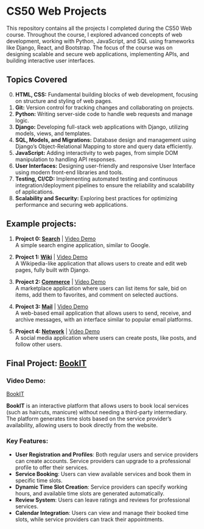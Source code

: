 # CS50 Web Projects

This repository contains all the projects I completed during the CS50 Web course. Throughout the course, I explored advanced concepts of web development, working with Python, JavaScript, and SQL using frameworks like Django, React, and Bootstrap. The focus of the course was on designing scalable and secure web applications, implementing APIs, and building interactive user interfaces.

## Topics Covered

0. **HTML, CSS:** Fundamental building blocks of web development, focusing on structure and styling of web pages.
1. **Git:** Version control for tracking changes and collaborating on projects.
2. **Python:** Writing server-side code to handle web requests and manage logic.
3. **Django:** Developing full-stack web applications with Django, utilizing models, views, and templates.
4. **SQL, Models, and Migrations:** Database design and management using Django’s Object-Relational Mapping to store and query data efficiently.
5. **JavaScript:** Adding interactivity to web pages, from simple DOM manipulation to handling API responses.
6. **User Interfaces:** Designing user-friendly and responsive User Interface using modern front-end libraries and tools.
7. **Testing, CI/CD:** Implementing automated testing and continuous integration/deployment pipelines to ensure the reliability and scalability of applications.
8. **Scalability and Security:** Exploring best practices for optimizing performance and securing web applications.

## Example projects:

1. **Project 0: [Search](https://github.com/kamilkk00/CS50/tree/main/CS50_Web/search)** | [Video Demo](https://youtu.be/FCYWvHuFgdI)  
   A simple search engine application, similar to Google.

2. **Project 1: [Wiki](https://github.com/kamilkk00/CS50/tree/main/CS50_Web/wiki)** | [Video Demo](https://youtu.be/9XdMzFzk4rY)  
   A Wikipedia-like application that allows users to create and edit web pages, fully built with Django.

3. **Project 2: [Commerce](https://github.com/kamilkk00/CS50/tree/main/CS50_Web/commerce)** | [Video Demo](https://youtu.be/Yx3fN8dZxjM)  
   A marketplace application where users can list items for sale, bid on items, add them to favorites, and comment on selected auctions.

4. **Project 3: [Mail](https://github.com/kamilkk00/CS50/tree/main/CS50_Web/mail)** | [Video Demo](https://youtu.be/3rikJXhMqVY)  
   A web-based email application that allows users to send, receive, and archive messages, with an interface similar to popular email platforms.

5. **Project 4: [Network](https://github.com/kamilkk00/CS50/tree/main/CS50_Web/project4)** | [Video Demo](https://youtu.be/W_34RlwCXMc)  
   A social media application where users can create posts, like posts, and follow other users.


## Final Project: [BookIT](https://github.com/kamilkk00/CS50/tree/main/CS50_Web/final)

### Video Demo: 
[BookIT](https://youtu.be/57OIJV4FecQ)

**BookIT** is an interactive platform that allows users to book local services (such as haircuts, manicure) without needing a third-party intermediary. The platform generates time slots based on the service provider’s availability, allowing users to book directly from the website.

### Key Features:
- **User Registration and Profiles**: Both regular users and service providers can create accounts. Service providers can upgrade to a professional profile to offer their services.
- **Service Booking**: Users can view available services and book them in specific time slots.
- **Dynamic Time Slot Creation**: Service providers can specify working hours, and available time slots are generated automatically.
- **Review System**: Users can leave ratings and reviews for professional services.
- **Calendar Integration**: Users can view and manage their booked time slots, while service providers can track their appointments.
